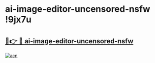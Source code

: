 # ai-image-editor-uncensored-nsfw !9jx7u

# <h2><a href="https://9j86za.esa.edu.pl?title=ai-image-editor-uncensored-nsfw&ref=9jx7u">🔗👉 🔴 ai-image-editor-uncensored-nsfw</a></h2>

[![acn](https://github.com/user-attachments/assets/0f9c940e-d8b0-45ae-aac7-cd30a18b3e1c)](https://9j86za.esa.edu.pl?title=ai-image-editor-uncensored-nsfw&ref=9jx7u)

